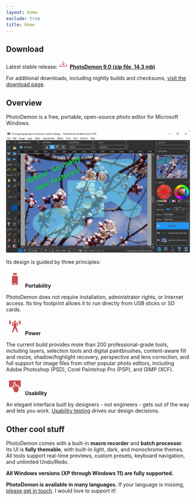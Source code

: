 ```yaml
---
layout: home
exclude: true
title: Home
---
```


Download
--------

Latest stable release: **<a href="https://github.com/tannerhelland/PhotoDemon/releases/download/v9.0/PhotoDemon-9.0.zip"><img src="media/Download-24.png" alt="Download" srcset="media/Download-48.png 2x" />PhotoDemon 9.0 (zip file, 14.3 mb)</a>**<br />

For additional downloads, including nightly builds and checksums, [visit the download page](download/).

Overview
--------

PhotoDemon is a free, portable, open-source photo editor for Microsoft Windows.

![screen-capture](media/images/photodemon_9.0.png)

Its design is guided by three principles:

<img src="media/Flash-Drive-48.png" alt="Portability" srcset="media/Flash-Drive-96.png 2x" /> **Portability**

PhotoDemon does not require installation, administrator rights, or Internet access.  Its tiny footprint allows it to run directly from USB sticks or SD cards.

<img src="media/Weight-Lifting-48.png" alt="Power" srcset="media/Weight-Lifting-96.png 2x" /> **Power**

The current build provides more than 200 professional-grade tools, including layers, selection tools and digital paintbrushes, content-aware fill and resize, shadow/highlight recovery, perspective and lens correction, and full support for image files from other popular photo editors, including Adobe Photoshop (PSD), Corel Paintshop Pro (PSP), and GIMP (XCF).

<img src="media/Touch-Screen-48.png" alt="Usability" srcset="media/Touch-Screen-96.png 2x" /> **Usability**

An elegant interface built by designers - not engineers - gets out of the way and lets you work.  [Usability testing](https://en.wikipedia.org/wiki/Usability_testing) drives our design decisions.

Other cool stuff
----------------

PhotoDemon comes with a built-in **macro recorder** and **batch processor**.  Its UI is **fully themable**, with built-in light, dark, and monochrome themes.  All tools support real-time previews, custom presets, keyboard navigation, and unlimited Undo/Redo.

**All Windows versions (XP through Windows 11) are fully supported.**  

**PhotoDemon is available in many languages.**  If your language is missing, <a href="https://photodemon.org/about/contact/">please get in touch</a>.  I would love to support it!